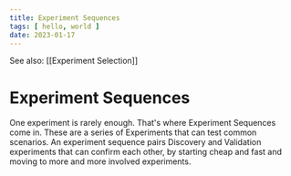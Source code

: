```yaml
---
title: Experiment Sequences
tags: [ hello, world ]
date: 2023-01-17
---
```


See also: [[Experiment Selection]]

# Experiment Sequences
One experiment is rarely enough. That's where Experiment Sequences come in. These are a series of Experiments that can test common scenarios. An experiment sequence pairs Discovery and Validation experiments that can confirm each other, by starting cheap and fast and moving to more and more involved experiments.
